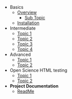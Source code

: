 - Basics
  - [Overview](basics/overview.md)
    - [Sub Topic](basics/requirements/sub-topic.md)
  - [Installation](basics/installation.md)
- Intermediate
  - [Topic 1](intermediate/topics-1.md)
  - [Topic 2](intermediate/topics-2.md)
  - [Topic 3](intermediate/topics-3.md)
  - [Topic 4](intermediate/topics-4.md)
- Advanced
  - [Topic 1](advanced/adv-topic-1.md)
  - [Topic 2](advanced/adv-topic-2.md)
- Open Science HTML testing
  - [Topic 1](openscience/document-1.html )
  - [Topic 2](openscience/index.html ) 
- **Project Documentation**
  - [ReadMe](https://github.com/hibbitts-design/docsify-open-publishing-starter-kit/blob/master/README.md)
